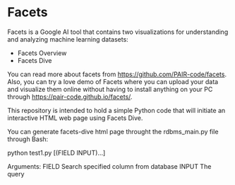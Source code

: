 # Facets

Facets is a Google AI tool that contains two visualizations for understanding and analyzing machine learning datasets: 
- Facets Overview 
- Facets Dive

You can read more about facets from https://github.com/PAIR-code/facets. 
Also, you can try a love demo of Facets where you can upload your data and visualize them online without having to install anything on your PC through https://pair-code.github.io/facets/.


This repository is intended to hold a simple Python code that will initiate an interactive HTML web page using Facets Dive.

You can generate facets-dive html page throught the rdbms_main.py file through Bash:

  python test1.py [(FIELD INPUT)...]

  Arguments:
    FIELD    Search specified column from database
    INPUT    The query
